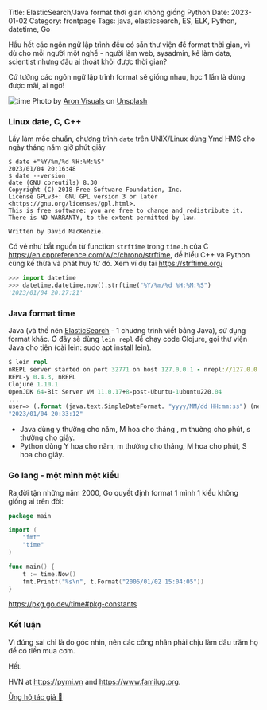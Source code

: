 Title: ElasticSearch/Java format thời gian không giống Python
Date: 2023-01-02
Category: frontpage
Tags: java, elasticsearch, ES, ELK, Python, datetime, Go

Hầu hết các ngôn ngữ lập trình đều có sẵn thư viện để format thời gian, vì dù cho mỗi người một nghề - người làm web, sysadmin, kẻ làm data, scientist nhưng đâu ai thoát khỏi được thời gian?

Cứ tưởng các ngôn ngữ lập trình format sẽ giống nhau, học 1 lần là dùng được mãi, ai ngờ!

![time](https://images.unsplash.com/photo-1501139083538-0139583c060f?ixlib=rb-4.0.3&dl=aron-visuals-BXOXnQ26B7o-unsplash.jpg&w=640&q=80&fm=jpg&crop=entropy&cs=tinysrgb)
Photo by <a href="https://unsplash.com/@aronvisuals?utm_source=unsplash&utm_medium=referral&utm_content=creditCopyText">Aron Visuals</a> on <a href="https://unsplash.com/photos/BXOXnQ26B7o?utm_source=unsplash&utm_medium=referral&utm_content=creditCopyText">Unsplash</a>

### Linux date, C, C++
Lấy làm mốc chuẩn, chương trình `date` trên UNIX/Linux dùng Ymd HMS cho ngày tháng năm giờ phút giây
```
$ date +"%Y/%m/%d %H:%M:%S"
2023/01/04 20:16:48
$ date --version
date (GNU coreutils) 8.30
Copyright (C) 2018 Free Software Foundation, Inc.
License GPLv3+: GNU GPL version 3 or later <https://gnu.org/licenses/gpl.html>.
This is free software: you are free to change and redistribute it.
There is NO WARRANTY, to the extent permitted by law.

Written by David MacKenzie.
```

Có vẻ như bắt nguồn từ function `strftime` trong `time.h` của C <https://en.cppreference.com/w/c/chrono/strftime>, dễ hiểu C++ và Python cũng kế thừa và phát huy từ đó. Xem ví dụ tại <https://strftime.org/>

```py
>>> import datetime
>>> datetime.datetime.now().strftime("%Y/%m/%d %H:%M:%S")
'2023/01/04 20:27:21'
```

### Java format time
Java (và thế nên [ElasticSearch](https://www.elastic.co/guide/en/elasticsearch/reference/8.5/mapping-date-format.html#built-in-date-formats) - 1 chương trình viết bằng Java), sử dụng format khác. Ở đây sẽ dùng `lein repl` để chạy code Clojure, gọi thư viện Java cho tiện (cài lein: sudo apt install lein).

```clj
$ lein repl                                                                                                                                            [0]
nREPL server started on port 32771 on host 127.0.0.1 - nrepl://127.0.0.1:32771
REPL-y 0.4.3, nREPL
Clojure 1.10.1
OpenJDK 64-Bit Server VM 11.0.17+8-post-Ubuntu-1ubuntu220.04
...
user=> (.format (java.text.SimpleDateFormat. "yyyy/MM/dd HH:mm:ss") (new java.util.Date))
"2023/01/04 20:33:12"
```

- Java   dùng y thường cho năm, M hoa cho tháng   , m thường cho phút, s thường cho giây.
- Python dùng Y hoa cho năm,    m thường cho tháng, M hoa    cho phút, S hoa    cho giây.

### Go lang - một mình một kiểu

Ra đời tận những năm 2000, Go quyết định format 1 mình 1 kiểu không giống ai trên đời:

```go
package main

import (
	"fmt"
	"time"
)

func main() {
	t := time.Now()
	fmt.Printf("%s\n", t.Format("2006/01/02 15:04:05"))
}
```

<https://pkg.go.dev/time#pkg-constants>


### Kết luận
Vì đúng sai chỉ là do góc nhìn, nên các công nhân phải chịu làm dâu trăm họ để có tiền mua cơm.

Hết.

HVN at <https://pymi.vn> and <https://www.familug.org>.

[Ủng hộ tác giả 🍺](https://www.familug.org/p/ung-ho.html)
